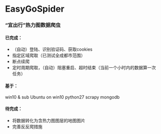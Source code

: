 # EasyGoSpider

### “宜出行”热力图数据爬虫

#### 已完成：
* （自动）登陆、识别验证码、获取cookies
* 指定区域爬取（已测试全成都市范围）
* 断点续爬
* 定时周期爬取，（自动）阻塞重启、超时结束（当前一个小时内的数据算一次任务）

#### 基于：
win10 & sub Ubuntu on win10
python27
scrapy
mongodb

#### 待完成：
* 将数据转化为含热力图图层的地图图片
* 完善反反爬措施
